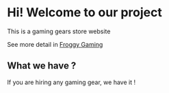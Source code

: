 # Hi! Welcome to our project

This is a gaming gears store website

See more detail in [Froggy Gaming](https://baby-frog.github.io/froggy-gaming/)

## What we have ?

If you are hiring any gaming gear, we have it !
